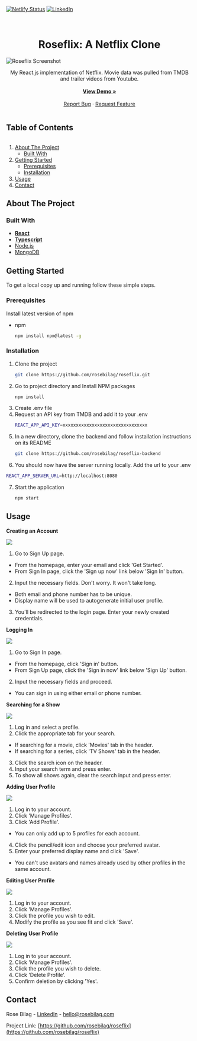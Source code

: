 [![Netlify Status][netlify-shield]][netlify-url]
[![LinkedIn][linkedin-shield]][linkedin-url]


<br />
<p align="center">
  <h1 align="center">Roseflix: A Netflix Clone</h1>
  <img src="/images/readme/Main.png" alt="Roseflix Screenshot">
  <p align="center">
    My React.js implementation of Netflix. Movie data was pulled from TMDB and trailer videos from Youtube.
    <br /><br />
    <a href="https://roseflix.netlify.app"><strong>View Demo »</strong></a>
    <br /><br />
    <a href="https://github.com/rosebilag/roseflix/issues">Report Bug</a>
    ·
    <a href="https://github.com/rosebilag/roseflix/issues">Request Feature</a>
  </p>
</p>




<h2 style="display: inline-block">Table of Contents</h2>
<ol>
  <li>
    <a href="#about-the-project">About The Project</a>
    <ul>
      <li><a href="#built-with">Built With</a></li>
    </ul>
  </li>
  <li>
    <a href="#getting-started">Getting Started</a>
    <ul>
      <li><a href="#prerequisites">Prerequisites</a></li>
      <li><a href="#installation">Installation</a></li>
    </ul>
  </li>
  <li><a href="#usage">Usage</a></li>
  <li><a href="#contact">Contact</a></li>
</ol>




## About The Project

### Built With
* **[React](https://reactjs.org/)**
* **[Typescript](https://www.typescriptlang.org/)**
* [Node.js](https://nodejs.org/en/)
* [MongoDB](https://www.mongodb.com/)


## Getting Started
To get a local copy up and running follow these simple steps.


### Prerequisites
Install latest version of npm
* npm
  ```sh
  npm install npm@latest -g
  ```

### Installation
1. Clone the project
   ```sh
   git clone https://github.com/rosebilag/roseflix.git
   ```
2. Go to project directory and Install NPM packages
   ```sh
   npm install
   ```
3. Create .env file 
4. Request an API key from TMDB and add it to your .env
   ```sh
   REACT_APP_API_KEY=xxxxxxxxxxxxxxxxxxxxxxxxxxxxxxxx
   ```
5. In a new directory, clone the backend and follow installation instructions on its README
   ```sh
   git clone https://github.com/rosebilag/roseflix-backend
   ```
6. You should now have the server running locally. Add the url to your .env
  ```sh
  REACT_APP_SERVER_URL=http://localhost:8080
  ```
7. Start the application
   ```sh
   npm start
   ```




## Usage
**Creating an Account**

![](/images/readme/Sign_Up.png)
1. Go to Sign Up page.
  - From the homepage, enter your email and click 'Get Started'.
  - From Sign In page, click the 'Sign up now' link below 'Sign In' button.
2. Input the necessary fields. Don't worry. It won't take long.
  - Both email and phone number has to be unique.
  - Display name will be used to autogenerate initial user profile.
3. You'll be redirected to the login page. Enter your newly created credentials.



**Logging In**

![](/images/readme/Sign_In.png)
1. Go to Sign In page.
  - From the homepage, click 'Sign in' button.
  - From Sign Up page, click the 'Sign in now' link below 'Sign Up' button.
2. Input the necessary fields and proceed.
  - You can sign in using either email or phone number.



**Searching for a Show**

![](/images/readme/Search.png)
1. Log in and select a profile.
2. Click the appropriate tab for your search.
  - If searching for a movie, click 'Movies' tab in the header.
  - If searching for a series, click 'TV Shows' tab in the header.
3. Click the search icon on the header.
4. Input your search term and press enter.
5. To show all shows again, clear the search input and press enter.



**Adding User Profile**

![](/images/readme/Add_Profile.png)
1. Log in to your account.
2. Click 'Manage Profiles'.
3. Click 'Add Profile'.
  - You can only add up to 5 profiles for each account.
4. Click the pencil/edit icon and choose your preferred avatar.
5. Enter your preferred display name and click 'Save'.
  - You can't use avatars and names already used by other profiles in the same account.



**Editing User Profile**

![](/images/readme/Edit_Profile.png)
1. Log in to your account.
2. Click 'Manage Profiles'.
3. Click the profile you wish to edit.
4. Modify the profile as you see fit and click 'Save'.



**Deleting User Profile**

![](/images/readme/Delete_Profile.png)
1. Log in to your account.
2. Click 'Manage Profiles'.
3. Click the profile you wish to delete.
4. Click 'Delete Profile'.
5. Confirm deletion by clicking 'Yes'.



## Contact
Rose Bilag - [LinkedIn](https://linkedin.com/rosejoybilag) - hello@rosebilag.com

Project Link: [https://github.com/rosebilag/roseflix](https://github.com/rosebilag/roseflix)


[netlify-shield]: https://img.shields.io/netlify/e828caa4-db91-4c8f-b1af-1333523dba5f?style=for-the-badge
[netlify-url]:https://app.netlify.com/sites/roseflix/deploys
[linkedin-shield]: https://img.shields.io/badge/-LinkedIn-black.svg?style=for-the-badge&logo=linkedin&colorB=555
[linkedin-url]: https://linkedin.com/in/rosebilag